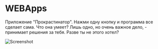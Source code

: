 # WEBApps
Приложение "Прокрастинатор". Нажми одну кнопку и программа все сделает сама. 
Что она умеет? Лишь одно, но очень важное дело, - принимает решения за тебя. Разве ты не этого хотел?

![Screenshot](https://github.com/M-isterdeveloper/WEBApps/blob/main/Снимок%20экрана%202021-10-06%20133437.jpg)

